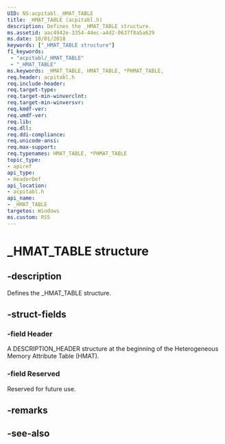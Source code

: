 ```yaml
---
UID: NS:acpitabl._HMAT_TABLE
title: _HMAT_TABLE (acpitabl.h)
description: Defines the _HMAT_TABLE structure.
ms.assetid: aac4942e-3354-44ec-a4d2-0637f8a5a629
ms.date: 10/01/2018
keywords: ["_HMAT_TABLE structure"]
f1_keywords:
 - "acpitabl/_HMAT_TABLE"
 - "_HMAT_TABLE"
ms.keywords: _HMAT_TABLE, HMAT_TABLE, *PHMAT_TABLE, 
req.header: acpitabl.h
req.include-header:
req.target-type:
req.target-min-winverclnt:
req.target-min-winversvr:
req.kmdf-ver:
req.umdf-ver:
req.lib:
req.dll:
req.ddi-compliance:
req.unicode-ansi:
req.max-support:
req.typenames: HMAT_TABLE, *PHMAT_TABLE
topic_type: 
- apiref
api_type: 
- HeaderDef
api_location: 
- acpitabl.h
api_name: 
- _HMAT_TABLE
targetos: Windows
ms.custom: RS5
---
```


# _HMAT_TABLE structure

## -description

Defines the _HMAT_TABLE structure.

## -struct-fields

### -field Header

A DESCRIPTION_HEADER structure at the beginning of the Heterogeneous Memory Attribute Table (HMAT).
 
### -field Reserved
 
Reserved for future use.

## -remarks

## -see-also
